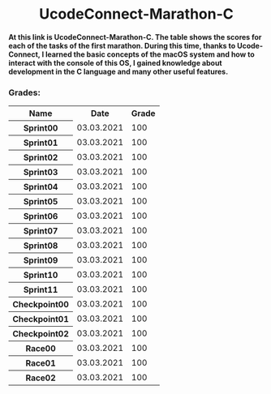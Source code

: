 <head>
    <h1 align="center">UcodeConnect-Marathon-C</h1>
</head>

<body>
    <h4>At this link is UcodeConnect-Marathon-C. The table shows the scores for each of the tasks of the first marathon. During this time, thanks to Ucode-Connect, I learned the basic concepts of the macOS system and how to interact with the console of this OS, I gained knowledge about development in the C language and many other useful features.</h4>
    <h3>Grades:</h3>
    <table width="100%" border="0" cellpadding="4" align="center">  
        <tr>
            <th>Name</th>
            <th>Date</th>
            <th>Grade</th>
        </tr>
        <tr>
            <th>Sprint00</th>
            <td>03.03.2021</td>
            <td>100</td>
        </tr>
        <tr>
            <th>Sprint01</th>
            <td>03.03.2021</td>
            <td>100</td>
        </tr>
        <tr>
            <th>Sprint02</th>
            <td>03.03.2021</td>
            <td>100</td>
        </tr>
        <tr>
            <th>Sprint03</th>
            <td>03.03.2021</td>
            <td>100</td>
        </tr>
        <tr>
            <th>Sprint04</th>
            <td>03.03.2021</td>
            <td>100</td>
        </tr>
        <tr>
            <th>Sprint05</th>
            <td>03.03.2021</td>
            <td>100</td>
        </tr>
        <tr>
            <th>Sprint06</th>
            <td>03.03.2021</td>
            <td>100</td>
        </tr>
        <tr>
            <th>Sprint07</th>
            <td>03.03.2021</td>
            <td>100</td>
        </tr>
        <tr>
            <th>Sprint08</th>
            <td>03.03.2021</td>
            <td>100</td>
        </tr>
        <tr>
            <th>Sprint09</th>
            <td>03.03.2021</td>
            <td>100</td>
        </tr>
        <tr>
            <th>Sprint10</th>
            <td>03.03.2021</td>
            <td>100</td>
        </tr>
        <tr>
            <th>Sprint11</th>
            <td>03.03.2021</td>
            <td>100</td>
        </tr>
        <tr>
            <th>Checkpoint00</th>
            <td>03.03.2021</td>
            <td>100</td>
        </tr>
        <tr>
            <th>Checkpoint01</th>
            <td>03.03.2021</td>
            <td>100</td>
        </tr>
        <tr>
            <th>Checkpoint02</th>
            <td>03.03.2021</td>
            <td>100</td>
        </tr>
        <tr>
            <th>Race00</th>
            <td>03.03.2021</td>
            <td>100</td>
        </tr>
        <tr>
            <th>Race01</th>
            <td>03.03.2021</td>
            <td>100</td>
        </tr>
        <tr>
            <th>Race02</th>
            <td>03.03.2021</td>
            <td>100</td>
        </tr>
    </table>
</body>